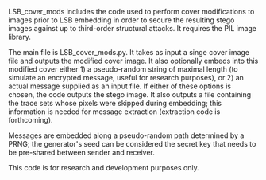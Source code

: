 LSB_cover_mods includes the code used to perform cover modifications to images prior to LSB embedding in order to secure the resulting stego images against up to third-order structural attacks.  It requires the PIL image library.  

The main file is LSB_cover_mods.py.  It takes as input a singe cover image file and outputs the modified cover image.  It also optionally embeds into this modified cover either 1) a pseudo-random string of maximal length (to simulate an encrypted message, useful for research purposes), or 2) an actual message supplied as an input file.  If either of these options is chosen, the code outputs the stego image.  It also outputs a file containing the trace sets whose pixels were skipped during embedding; this information is needed for message extraction (extraction code is forthcoming).  

Messages are embedded along a pseudo-random path determined by a PRNG; the generator's seed can be considered the secret key that needs to be pre-shared between sender and receiver.

This code is for research and development purposes only.
